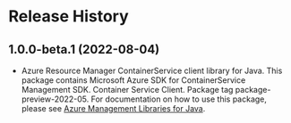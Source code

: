 # Release History

## 1.0.0-beta.1 (2022-08-04)

- Azure Resource Manager ContainerService client library for Java. This package contains Microsoft Azure SDK for ContainerService Management SDK. Container Service Client. Package tag package-preview-2022-05. For documentation on how to use this package, please see [Azure Management Libraries for Java](https://aka.ms/azsdk/java/mgmt).
